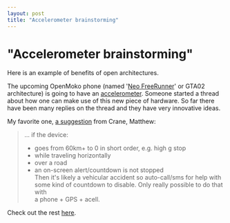 ```yaml
---
layout: post
title: "Accelerometer brainstorming"
---
```

"Accelerometer brainstorming"
===
Here is an example of benefits of open architectures.  
  
The upcoming OpenMoko phone (named '[Neo FreeRunner][0]' or GTA02 architecture) is going to have an [accelerometer][1]. Someone started a thread about how one can make use of this new piece of hardware. So far there have been many replies on the thread and they have very innovative ideas.  
  
My favorite one, [a suggestion][2] from Crane, Matthew:  

> ... if the device:  
> - goes from 60km+ to 0 in short order, e.g. high g stop  
> - while traveling horizontally  
> - over a road  
> - an on-screen alert/countdown is not stopped  
> Then it's likely a vehicular accident so auto-call/sms for help with  
> some kind of countdown to disable. Only really possible to do that with  
> a phone + GPS + acell.

Check out the rest [here][3].

[0]: http://wiki.openmoko.org/wiki/Neo_FreeRunner
[1]: http://wiki.openmoko.org/wiki/Neo_FreeRunner_GTA02_Hardware#Accelerometer
[2]: http://article.gmane.org/gmane.comp.handhelds.openmoko.community/10405
[3]: http://thread.gmane.org/gmane.comp.handhelds.openmoko.community/10393
